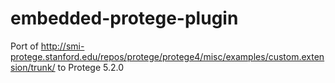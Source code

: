 # embedded-protege-plugin
Port of http://smi-protege.stanford.edu/repos/protege/protege4/misc/examples/custom.extension/trunk/ to Protege 5.2.0
